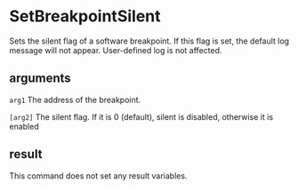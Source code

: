 # SetBreakpointSilent

Sets the silent flag of a software breakpoint. If this flag is set, the default log message will not appear. User-defined log is not affected.

## arguments

`arg1` The address of the breakpoint.

`[arg2]` The silent flag. If it is 0 (default), silent is disabled, otherwise it is enabled

## result

This command does not set any result variables.
